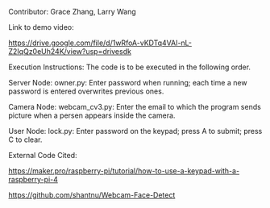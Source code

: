 Contributor: Grace Zhang, Larry Wang

Link to demo video: 

https://drive.google.com/file/d/1wRfoA-vKDTq4VAI-nL-Z2IqQz0eUh24K/view?usp=drivesdk

Execution Instructions: The code is to be executed in the following order.

Server Node:
owner.py: Enter password when running; each time a new password is entered overwrites previous ones.

Camera Node:
webcam_cv3.py: Enter the email to which the program sends picture when a persen appears inside the camera.

User Node:
lock.py: Enter password on the keypad; press A to submit; press C to clear.

External Code Cited:

https://maker.pro/raspberry-pi/tutorial/how-to-use-a-keypad-with-a-raspberry-pi-4

https://github.com/shantnu/Webcam-Face-Detect
